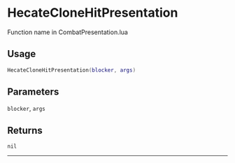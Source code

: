 # HecateCloneHitPresentation
Function name in CombatPresentation.lua
## Usage
```lua
HecateCloneHitPresentation(blocker, args)
```
## Parameters
`blocker`, `args`
## Returns
`nil`

---